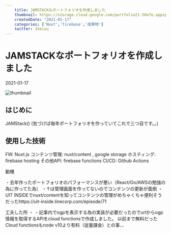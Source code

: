```yaml
---
    title: JAMSTACKなポートフォリオを作成しました
    thumbnail: https://storage.cloud.google.com/portfolio21-56e7e.appspot.com/ogp/files/article-1.png?authuser=1
    createdDate: "2021-01-17"
    categories: ['Nuxt','firebase','成果物']
    twitter: 1keiuu
---
```

# JAMSTACKなポートフォリオを作成しました

<div class="info">
    <div class="info__inner">
        <chip-group :chips="[{text:'Nuxt', color:'grey'},{text:'firebase', color:'grey'},{text:'成果物', color:'grey'}]"></chip-group>
        <div class="created-date">
            <Icon iconName="calendar"></Icon>
            <p>2021-01-17</p>
        </div>
    </div>
    <div class="reading-time --sp">
        <Icon  iconName="clock"></Icon>
        <p id="readingTimeSp"></p>
    </div>
</div>
<img src="https://storage.cloud.google.com/portfolio21-56e7e.appspot.com/ogp/files/article-1.png?authuser=1" class="thumbnail" alt="thumbnail" >

## はじめに
JAMStack()
(気づけば毎年ポートフォリオを作っていてこれで三つ目です。。)

<OgpCard :url="https://portfolio21-56e7e.web.app/products/1"></OgpCard>

<OgpCard :url="https://portfolio21-56e7e.web.app/products/5"></OgpCard>

## 使用した技術
FW: Nuxt.js
コンテンツ管理: nuxt/content , google storage
ホスティング: firebase hosting
その他API: firebase functions
CI/CD: Github Actions

動機

・去年作ったポートフォリオのパフォーマンスが悪い（React/Go/AWSの勉強の為に作ってた為）
・↑は管理画面を作ってないのでコンテンツの更新が面倒
・UIT INSIDEでnuxt/contentを知ってコンテンツの管理がめちゃくちゃ便利そうだったhttps://uit-inside.linecorp.com/episode/71

工夫した所
・
・記事内でogpを表示する為の実装が必要だったのでurlからogp情報を取得するAPIをcloud functionsで作成しました。
以前まで無料だったCloud functionsもnode v10より有料（従量課金）との事、、